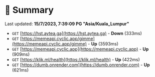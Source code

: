 # 📖 Summary
Last updated: **15/7/2023, 7:39:09 PG "Asia/Kuala_Lumpur"**

- `GET` [https://hst.aytea.ga](https://hst.aytea.ga) - **Down** (333ms)
- `GET` [https://memeapi.cyclic.app/gimme](https://memeapi.cyclic.app/gimme) - **Up** (3593ms)
- `GET` [https://memeapi.cyclic.app](https://memeapi.cyclic.app) - **Up** (909ms)
- `GET` [https://klik.ml/health](https://klik.ml/health) - **Up** (422ms)
- `GET` [https://dumb.onrender.com](https://dumb.onrender.com) - **Up** (621ms)
